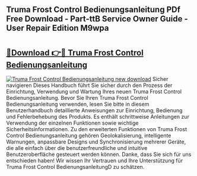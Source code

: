 ## Truma Frost Control Bedienungsanleitung PDf Free Download - Part-ttB Service Owner Guide - User Repair Edition M9wpa

# <h2><a href="http://df2k6j.blite.top/?on=Truma+Frost+Control+Bedienungsanleitung">🔗Download 👉🔴 Truma Frost Control Bedienungsanleitung</a></h2>

[![Truma Frost Control Bedienungsanleitung new download](https://i.imgur.com/lujVjoI.png)](http://df2k6j.blite.top/?on=Truma+Frost+Control+Bedienungsanleitung)
Sicher navigieren Dieses Handbuch führt Sie sicher durch den Prozess der Einrichtung, Verwendung und Wartung Ihres neuen Truma Frost Control Bedienungsanleitung. Bevor Sie Ihren Truma Frost Control Bedienungsanleitung verwenden, lesen Sie bitte in diesem Benutzerhandbuch detaillierte Anweisungen zur Einrichtung, Bedienung und Fehlerbehebung des Produkts. Es enthält schrittweise Anleitungen zur Verwendung der einzelnen Funktionen sowie wichtige Sicherheitsinformationen. Zu den erweiterten Funktionen von Truma Frost Control Bedienungsanleitung gehören Geolokalisierung, intelligente Warnungen, anpassbare Designs und Synchronisierung mehrerer Geräte, die alle einfach über die benutzerfreundliche und intuitive Benutzeroberfläche gesteuert werden können. Danke, dass Sie sich für uns entschieden haben! Wir wissen Ihr Vertrauen und Ihre Unterstützung für Truma Frost Control BedienungsanleitungD zu schätzen.
